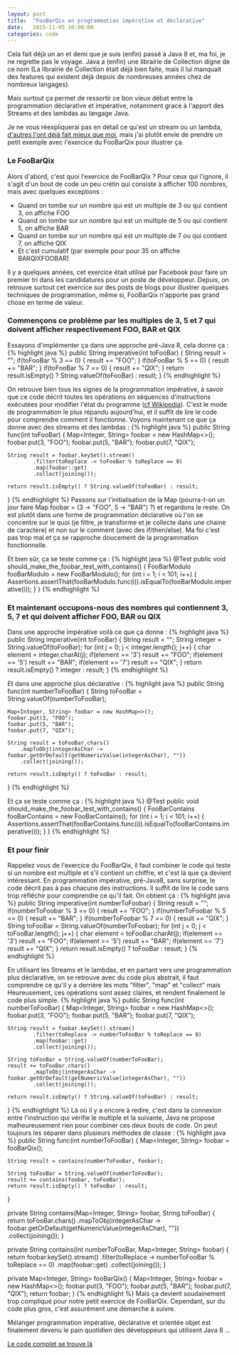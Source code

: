 ```yaml
---
layout: post
title:  "FooBarQix en programmation impérative et déclarative"
date:   2015-11-05 10:00:00
categories: code
---
```


Cela fait déjà un an et demi que je suis (enfin) passé à Java 8 et, ma foi, je ne regrette pas le voyage. Java a (enfin) une librairie de Collection digne de ce nom (La librairie de Collection était déjà bien faite, mais il lui manquait des features qui existent déjà depuis de nombreuses années chez de nombreux langages). 

Mais surtout ça permet de ressortir ce bon vieux débat entre la programmation déclarative et impérative, notamment grace à l'apport des Streams et des lambdas au langage Java.

Je ne vous réexpliquerai pas en détail ce qu'est un stream ou un lambda, [d'autres l'ont déjà fait mieux que moi](https://www.parleys.com/tutorial/tout-ce-que-vous-avez-toujours-voulu-savoir-sur-les-lambdas-et-plus-encore-part-1), mais j'ai plutôt envie de prendre un petit exemple avec l'exercice du FooBarQix pour illustrer ça. 

### Le FooBarQix
Alors d'abord, c'est quoi l'exercice de FooBarQix ? Pour ceux qui l'ignore, il s'agit d'un bout de code un peu crétin qui consiste à afficher 100 nombres, mais avec quelques exceptions :

 * Quand on tombe sur un nombre qui est un multiple de 3 ou qui contient 3, on affiche FOO
 * Quand on tombe sur un nombre qui est un multiple de 5 ou qui contient 5, on affiche BAR
 * Quand on tombe sur un nombre qui est un multiple de 7 ou qui contient 7, on affiche QIX
 * Et c'est cumulatif (par exemple pour pour 35 on affiche BARQIXFOOBAR)

Il y a quelques années, cet exercice était utilisé par Facebook pour faire un premier tri dans les candidatures pour un poste de développeur. Depuis, on retrouve surtout cet exercice sur des posts de blogs pour illustrer quelques techniques de programmation, même si, FooBarQix n'apporte pas grand chose en terme de valeur.

### Commençons ce problème par les multiples de 3, 5 et 7 qui doivent afficher respectivement FOO, BAR et QIX
Essayons d'implémenter ça dans une approche pré-Java 8, cela donne ça :
{% highlight java %}
public String imperative(int toFooBar) {
    String result = "";
    if(toFooBar % 3 == 0) {
        result += "FOO";
    }
    if(toFooBar % 5 == 0) {
        result += "BAR";
    }
    if(toFooBar % 7 == 0) {
        result += "QIX";
    }
    return result.isEmpty() ? String.valueOf(toFooBar) : result;
}
{% endhighlight %}

On retrouve bien tous les signes de la programmation impérative, à savoir que ce code décrit toutes les opérations en séquences d'instructions exécutées pour modifier l'état du programme ([cf Wikipedia](https://fr.wikipedia.org/wiki/Programmation_imp%C3%A9rative)). C'est le mode de programmation le plus répandu aujourd'hui, et il suffit de lire le code pour comprendre comment il fonctionne.
Voyons maintenant ce que ça donne avec des streams et des lambdas :
{% highlight java %}
public String func(int toFooBar) {
    Map<Integer, String> foobar = new HashMap<>();
    foobar.put(3, "FOO");
    foobar.put(5, "BAR");
    foobar.put(7, "QIX");

    String result = foobar.keySet().stream()
            .filter(toReplace -> toFooBar % toReplace == 0)
            .map(foobar::get)
            .collect(joining());

    return result.isEmpty() ? String.valueOf(toFooBar) : result;
}
{% endhighlight %}
Passons sur l'initialisation de la Map (pourra-t-on un jour faire Map foobar = (3 -> "FOO", 5 -> "BAR") ?) et regardons le reste. On est plutôt dans une forme de programmation déclarative où l'on se concentre sur le quoi (je filtre, je transforme et je collecte dans une chaine de caractère) et non sur le comment (avec des if/then/else). Ma foi c'est pas trop mal et ça se rapproche doucement de la programmation fonctionnelle.

Et bien sûr, ça se teste comme ça :
{% highlight java %}
@Test
public void should_make_the_foobar_test_with_contains() {
    FooBarModulo fooBarModulo = new FooBarModulo();
    for (int i = 1; i < 101; i++) {
        Assertions.assertThat(fooBarModulo.func(i)).isEqualTo(fooBarModulo.imperative(i));
    }
}
{% endhighlight %}

### Et maintenant occupons-nous des nombres qui contiennent 3, 5, 7 et qui doivent afficher FOO, BAR ou QIX
Dans une approche impérative voilà ce que ça donne :
{% highlight java %}
public String imperative(int toFooBar) {
    String result = "";
    String integer = String.valueOf(toFooBar);
    for (int j = 0; j < integer.length(); j++) {
        char element = integer.charAt(j);
        if(element == '3')
            result += "FOO";
        if(element == '5')
            result += "BAR";
        if(element == '7')
            result += "QIX";
    }
    return result.isEmpty() ? integer : result;
}
{% endhighlight %}

Et dans une approche plus déclarative :
{% highlight java %}
public String func(int numberToFooBar) {
    String toFooBar = String.valueOf(numberToFooBar);

    Map<Integer, String> foobar = new HashMap<>();
    foobar.put(3, "FOO");
    foobar.put(5, "BAR");
    foobar.put(7, "QIX");

    String result = toFooBar.chars()
        .mapToObj(integerAsChar -> foobar.getOrDefault(getNumericValue(integerAsChar), ""))
        .collect(joining());

    return result.isEmpty() ? toFooBar : result;
}
{% endhighlight %}

Et ça se teste comme ça :
{% highlight java %}
@Test
public void should_make_the_foobar_test_with_contains() {
    FooBarContains fooBarContains = new FooBarContains();
    for (int i = 1; i < 101; i++) {
        Assertions.assertThat(fooBarContains.func(i)).isEqualTo(fooBarContains.imperative(i));
    }
}
{% endhighlight %}

### Et pour finir
Rappelez vous de l'exercice du FooBarQix, il faut combiner le code qui teste si un nombre est multiple et s'il contient un chiffre, et c'est là que ça devient intéressant.
En programmation impérative, pré-Java8, sans surprise, le code décrit pas à pas chacune des instructions. Il suffit de lire le code sans trop réfléchir pour comprendre ce qu'il fait. On obtient ça :
{% highlight java %}
public String imperative(int numberToFoobar) {
    String result = "";
    if(numberToFoobar % 3 == 0) {
        result += "FOO";
    }
    if(numberToFoobar % 5 == 0) {
        result += "BAR";
    }
    if(numberToFoobar % 7 == 0) {
        result += "QIX";
    }
    String toFooBar = String.valueOf(numberToFoobar);
    for (int j = 0; j < toFooBar.length(); j++) {
        char element = toFooBar.charAt(j);
        if(element == '3')
            result += "FOO";
        if(element == '5')
            result += "BAR";
        if(element == '7')
            result += "QIX";
    }
    return result.isEmpty() ? toFooBar : result;
}
{% endhighlight %}

En utilisant les Streams et le lambdas, et en partant vers une programmation plus déclarative, on se retrouve avec du code plus abstrait, il faut comprendre ce qu'il y a derrière les mots "filter", "map" et "collect" mais Heureusement, ces opérations sont assez claires, et rendent finalement le code plus simple. 
{% highlight java %}
public String func(int numberToFooBar) {
    Map<Integer, String> foobar = new HashMap<>();
    foobar.put(3, "FOO");
    foobar.put(5, "BAR");
    foobar.put(7, "QIX");

    String result = foobar.keySet().stream()
            .filter(toReplace -> numberToFooBar % toReplace == 0)
            .map(foobar::get)
            .collect(joining());

    String toFooBar = String.valueOf(numberToFooBar);
    result += toFooBar.chars()
            .mapToObj(integerAsChar -> foobar.getOrDefault(getNumericValue(integerAsChar), ""))
            .collect(joining());

    return result.isEmpty() ? String.valueOf(toFooBar) : result;
}
{% endhighlight %}
Là où il y a encore à redire, c'est dans la connexion entre l'instruction qui vérifie le multiple et la suivante, Java ne propose malheureusement rien pour combiner ces deux bouts de code. On peut toujours les séparer dans plusieurs méthodes de classe :
{% highlight java %}
public String func(int numberToFooBar) {
    Map<Integer, String> foobar = fooBarQix();

    String result = contains(numberToFooBar, foobar);

    String toFooBar = String.valueOf(numberToFooBar);
    result += contains(foobar, toFooBar);
    return result.isEmpty() ? toFooBar : result;
}

private String contains(Map<Integer, String> foobar, String toFooBar) {
    return toFooBar.chars()
                .mapToObj(integerAsChar -> foobar.getOrDefault(getNumericValue(integerAsChar), ""))
                .collect(joining());
}

private String contains(int numberToFooBar, Map<Integer, String> foobar) {
    return foobar.keySet().stream()
                .filter(toReplace -> numberToFooBar % toReplace == 0)
                .map(foobar::get)
                .collect(joining());
}

private Map<Integer, String> fooBarQix() {
    Map<Integer, String> foobar = new HashMap<>();
    foobar.put(3, "FOO");
    foobar.put(5, "BAR");
    foobar.put(7, "QIX");
    return foobar;
}
{% endhighlight %}
Mais ça devient soudainement trop compliqué pour notre petit exercice de FooBarQix. Cependant, sur du code plus gros, c'est assurément une démarche à suivre. 

Mélanger programmation impérative, déclarative et orientée objet est finalement devenu le pain quotidien des développeurs qui utilisent Java 8 ... 

[Le code complet se trouve là](https://gist.github.com/mgandin/e56f811c613be121233c)








